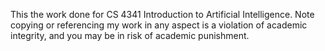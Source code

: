 This the work done for CS 4341 Introduction to Artificial Intelligence. Note copying or referencing my work in any aspect is a violation of academic integrity, and you may be in risk of academic punishment. 
